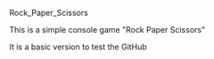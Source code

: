 Rock_Paper_Scissors

This is a simple console game "Rock Paper Scissors"

It is a basic version to test the GitHub
